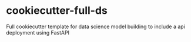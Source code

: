# cookiecutter-full-ds
Full cookiecutter template for data science model building to include a api deployment using FastAPI
